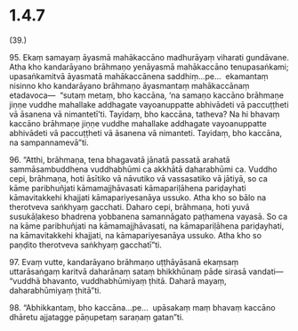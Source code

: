 

# 1.4.7



(39.)

95\. Ekaṃ samayaṃ āyasmā mahākaccāno madhurāyaṃ viharati gundāvane. Atha kho kandarāyano brāhmaṇo yenāyasmā mahākaccāno tenupasaṅkami; upasaṅkamitvā āyasmatā mahākaccānena saddhiṃ…pe…  ekamantaṃ nisinno kho kandarāyano brāhmaṇo āyasmantaṃ mahākaccānaṃ etadavoca—  “sutaṃ metaṃ, bho kaccāna, ‘na samaṇo kaccāno brāhmaṇe jiṇṇe vuddhe mahallake addhagate vayoanuppatte abhivādeti vā paccuṭṭheti vā āsanena vā nimantetī’ti. Tayidaṃ, bho kaccāna, tatheva? Na hi bhavaṃ kaccāno brāhmaṇe jiṇṇe vuddhe mahallake addhagate vayoanuppatte abhivādeti vā paccuṭṭheti vā āsanena vā nimanteti. Tayidaṃ, bho kaccāna, na sampannamevā”ti.

96\. “Atthi, brāhmaṇa, tena bhagavatā jānatā passatā arahatā sammāsambuddhena vuddhabhūmi ca akkhātā daharabhūmi ca. Vuddho cepi, brāhmaṇa, hoti āsītiko vā nāvutiko vā vassasatiko vā jātiyā, so ca kāme paribhuñjati kāmamajjhāvasati kāmapariḷāhena pariḍayhati kāmavitakkehi khajjati kāmapariyesanāya ussuko. Atha kho so bālo na therotveva saṅkhyaṃ gacchati. Daharo cepi, brāhmaṇa, hoti yuvā susukāḷakeso bhadrena yobbanena samannāgato paṭhamena vayasā. So ca na kāme paribhuñjati na kāmamajjhāvasati, na kāmapariḷāhena pariḍayhati, na kāmavitakkehi khajjati, na kāmapariyesanāya ussuko. Atha kho so paṇḍito therotveva saṅkhyaṃ gacchatī”ti.

97\. Evaṃ vutte, kandarāyano brāhmaṇo uṭṭhāyāsanā ekaṃsaṃ uttarāsaṅgaṃ karitvā daharānaṃ sataṃ bhikkhūnaṃ pāde sirasā vandati—  “vuddhā bhavanto, vuddhabhūmiyaṃ ṭhitā. Daharā mayaṃ, daharabhūmiyaṃ ṭhitā”ti.

98\. “Abhikkantaṃ, bho kaccāna…pe…  upāsakaṃ maṃ bhavaṃ kaccāno dhāretu ajjatagge pāṇupetaṃ saraṇaṃ gatan”ti.



